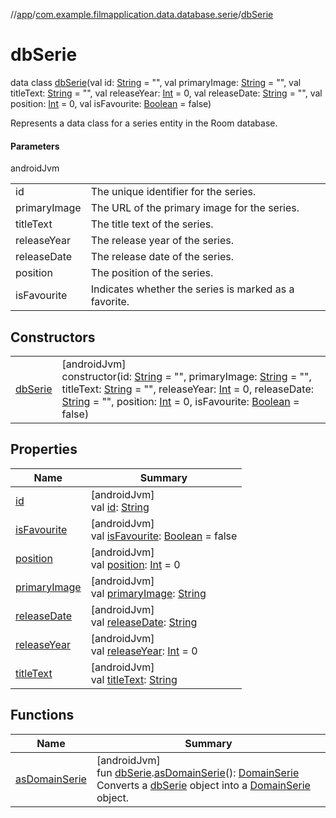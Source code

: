 //[app](../../../index.md)/[com.example.filmapplication.data.database.serie](../index.md)/[dbSerie](index.md)

# dbSerie

data class [dbSerie](index.md)(val id: [String](https://kotlinlang.org/api/latest/jvm/stdlib/kotlin/-string/index.html) = &quot;&quot;, val primaryImage: [String](https://kotlinlang.org/api/latest/jvm/stdlib/kotlin/-string/index.html) = &quot;&quot;, val titleText: [String](https://kotlinlang.org/api/latest/jvm/stdlib/kotlin/-string/index.html) = &quot;&quot;, val releaseYear: [Int](https://kotlinlang.org/api/latest/jvm/stdlib/kotlin/-int/index.html) = 0, val releaseDate: [String](https://kotlinlang.org/api/latest/jvm/stdlib/kotlin/-string/index.html) = &quot;&quot;, val position: [Int](https://kotlinlang.org/api/latest/jvm/stdlib/kotlin/-int/index.html) = 0, val isFavourite: [Boolean](https://kotlinlang.org/api/latest/jvm/stdlib/kotlin/-boolean/index.html) = false)

Represents a data class for a series entity in the Room database.

#### Parameters

androidJvm

| | |
|---|---|
| id | The unique identifier for the series. |
| primaryImage | The URL of the primary image for the series. |
| titleText | The title text of the series. |
| releaseYear | The release year of the series. |
| releaseDate | The release date of the series. |
| position | The position of the series. |
| isFavourite | Indicates whether the series is marked as a favorite. |

## Constructors

| | |
|---|---|
| [dbSerie](db-serie.md) | [androidJvm]<br>constructor(id: [String](https://kotlinlang.org/api/latest/jvm/stdlib/kotlin/-string/index.html) = &quot;&quot;, primaryImage: [String](https://kotlinlang.org/api/latest/jvm/stdlib/kotlin/-string/index.html) = &quot;&quot;, titleText: [String](https://kotlinlang.org/api/latest/jvm/stdlib/kotlin/-string/index.html) = &quot;&quot;, releaseYear: [Int](https://kotlinlang.org/api/latest/jvm/stdlib/kotlin/-int/index.html) = 0, releaseDate: [String](https://kotlinlang.org/api/latest/jvm/stdlib/kotlin/-string/index.html) = &quot;&quot;, position: [Int](https://kotlinlang.org/api/latest/jvm/stdlib/kotlin/-int/index.html) = 0, isFavourite: [Boolean](https://kotlinlang.org/api/latest/jvm/stdlib/kotlin/-boolean/index.html) = false) |

## Properties

| Name | Summary |
|---|---|
| [id](id.md) | [androidJvm]<br>val [id](id.md): [String](https://kotlinlang.org/api/latest/jvm/stdlib/kotlin/-string/index.html) |
| [isFavourite](is-favourite.md) | [androidJvm]<br>val [isFavourite](is-favourite.md): [Boolean](https://kotlinlang.org/api/latest/jvm/stdlib/kotlin/-boolean/index.html) = false |
| [position](position.md) | [androidJvm]<br>val [position](position.md): [Int](https://kotlinlang.org/api/latest/jvm/stdlib/kotlin/-int/index.html) = 0 |
| [primaryImage](primary-image.md) | [androidJvm]<br>val [primaryImage](primary-image.md): [String](https://kotlinlang.org/api/latest/jvm/stdlib/kotlin/-string/index.html) |
| [releaseDate](release-date.md) | [androidJvm]<br>val [releaseDate](release-date.md): [String](https://kotlinlang.org/api/latest/jvm/stdlib/kotlin/-string/index.html) |
| [releaseYear](release-year.md) | [androidJvm]<br>val [releaseYear](release-year.md): [Int](https://kotlinlang.org/api/latest/jvm/stdlib/kotlin/-int/index.html) = 0 |
| [titleText](title-text.md) | [androidJvm]<br>val [titleText](title-text.md): [String](https://kotlinlang.org/api/latest/jvm/stdlib/kotlin/-string/index.html) |

## Functions

| Name | Summary |
|---|---|
| [asDomainSerie](../as-domain-serie.md) | [androidJvm]<br>fun [dbSerie](index.md).[asDomainSerie](../as-domain-serie.md)(): [DomainSerie](../../com.example.filmapplication.domain/-domain-serie/index.md)<br>Converts a [dbSerie](index.md) object into a [DomainSerie](../../com.example.filmapplication.domain/-domain-serie/index.md) object. |
